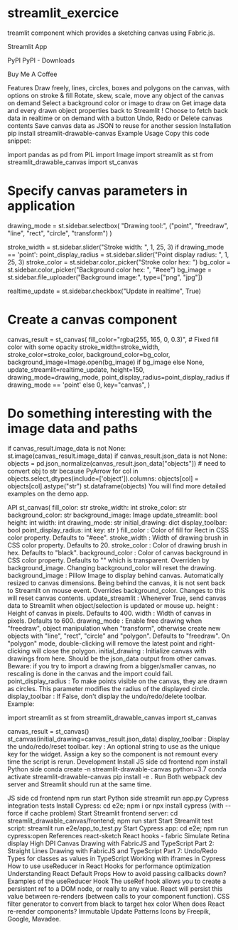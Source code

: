 # streamlit_exercice

treamlit component which provides a sketching canvas using Fabric.js.

Streamlit App

PyPI PyPI - Downloads

Buy Me A Coffee



Features
Draw freely, lines, circles, boxes and polygons on the canvas, with options on stroke & fill
Rotate, skew, scale, move any object of the canvas on demand
Select a background color or image to draw on
Get image data and every drawn object properties back to Streamlit !
Choose to fetch back data in realtime or on demand with a button
Undo, Redo or Delete canvas contents
Save canvas data as JSON to reuse for another session
Installation
pip install streamlit-drawable-canvas
Example Usage
Copy this code snippet:

import pandas as pd
from PIL import Image
import streamlit as st
from streamlit_drawable_canvas import st_canvas

# Specify canvas parameters in application
drawing_mode = st.sidebar.selectbox(
    "Drawing tool:", ("point", "freedraw", "line", "rect", "circle", "transform")
)

stroke_width = st.sidebar.slider("Stroke width: ", 1, 25, 3)
if drawing_mode == 'point':
    point_display_radius = st.sidebar.slider("Point display radius: ", 1, 25, 3)
stroke_color = st.sidebar.color_picker("Stroke color hex: ")
bg_color = st.sidebar.color_picker("Background color hex: ", "#eee")
bg_image = st.sidebar.file_uploader("Background image:", type=["png", "jpg"])

realtime_update = st.sidebar.checkbox("Update in realtime", True)

    

# Create a canvas component
canvas_result = st_canvas(
    fill_color="rgba(255, 165, 0, 0.3)",  # Fixed fill color with some opacity
    stroke_width=stroke_width,
    stroke_color=stroke_color,
    background_color=bg_color,
    background_image=Image.open(bg_image) if bg_image else None,
    update_streamlit=realtime_update,
    height=150,
    drawing_mode=drawing_mode,
    point_display_radius=point_display_radius if drawing_mode == 'point' else 0,
    key="canvas",
)

# Do something interesting with the image data and paths
if canvas_result.image_data is not None:
    st.image(canvas_result.image_data)
if canvas_result.json_data is not None:
    objects = pd.json_normalize(canvas_result.json_data["objects"]) # need to convert obj to str because PyArrow
    for col in objects.select_dtypes(include=['object']).columns:
        objects[col] = objects[col].astype("str")
    st.dataframe(objects)
You will find more detailed examples on the demo app.

API
st_canvas(
    fill_color: str
    stroke_width: int
    stroke_color: str
    background_color: str
    background_image: Image
    update_streamlit: bool
    height: int
    width: int
    drawing_mode: str
    initial_drawing: dict
    display_toolbar: bool
    point_display_radius: int
    key: str
)
fill_color : Color of fill for Rect in CSS color property. Defaults to "#eee".
stroke_width : Width of drawing brush in CSS color property. Defaults to 20.
stroke_color : Color of drawing brush in hex. Defaults to "black".
background_color : Color of canvas background in CSS color property. Defaults to "" which is transparent. Overriden by background_image. Changing background_color will reset the drawing.
background_image : Pillow Image to display behind canvas. Automatically resized to canvas dimensions. Being behind the canvas, it is not sent back to Streamlit on mouse event. Overrides background_color. Changes to this will reset canvas contents.
update_streamlit : Whenever True, send canvas data to Streamlit when object/selection is updated or mouse up.
height : Height of canvas in pixels. Defaults to 400.
width : Width of canvas in pixels. Defaults to 600.
drawing_mode : Enable free drawing when "freedraw", object manipulation when "transform", otherwise create new objects with "line", "rect", "circle" and "polygon". Defaults to "freedraw".
On "polygon" mode, double-clicking will remove the latest point and right-clicking will close the polygon.
initial_drawing : Initialize canvas with drawings from here. Should be the json_data output from other canvas. Beware: if you try to import a drawing from a bigger/smaller canvas, no rescaling is done in the canvas and the import could fail.
point_display_radius : To make points visible on the canvas, they are drawn as circles. This parameter modifies the radius of the displayed circle.
display_toolbar : If False, don't display the undo/redo/delete toolbar.
Example:

import streamlit as st
from streamlit_drawable_canvas import st_canvas

canvas_result = st_canvas()
st_canvas(initial_drawing=canvas_result.json_data)
display_toolbar : Display the undo/redo/reset toolbar.
key : An optional string to use as the unique key for the widget. Assign a key so the component is not remount every time the script is rerun.
Development
Install
JS side
cd frontend
npm install
Python side
conda create -n streamlit-drawable-canvas python=3.7
conda activate streamlit-drawable-canvas
pip install -e .
Run
Both webpack dev server and Streamlit should run at the same time.

JS side
cd frontend
npm run start
Python side
streamlit run app.py
Cypress integration tests
Install Cypress: cd e2e; npm i or npx install cypress (with --force if cache problem)
Start Streamlit frontend server: cd streamlit_drawable_canvas/frontend; npm run start
Start Streamlit test script: streamlit run e2e/app_to_test.py
Start Cypress app: cd e2e; npm run cypress:open
References
react-sketch
React hooks - fabric
Simulate Retina display
High DPI Canvas
Drawing with FabricJS and TypeScript Part 2: Straight Lines
Drawing with FabricJS and TypeScript Part 7: Undo/Redo
Types for classes as values in TypeScript
Working with iframes in Cypress
How to use useReducer in React Hooks for performance optimization
Understanding React Default Props
How to avoid passing callbacks down?
Examples of the useReducer Hook The useRef hook allows you to create a persistent ref to a DOM node, or really to any value. React will persist this value between re-renders (between calls to your component function).
CSS filter generator to convert from black to target hex color
When does React re-render components?
Immutable Update Patterns
Icons by Freepik, Google, Mavadee.
